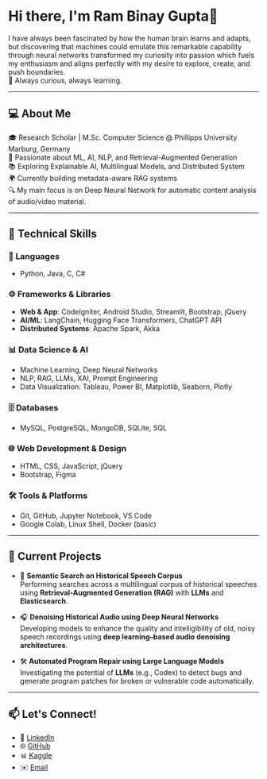 # Hi there, I'm Ram Binay Gupta👋

 I have always been fascinated by how the human brain learns and adapts, but discovering that machines could emulate this remarkable capability through neural networks transformed my curiosity into passion which fuels my enthusiasm and aligns perfectly with my desire to explore, create, and push boundaries.  
 🧠 Always curious, always learning.  

 ---

## 💻 About Me

🎓 Research Scholar | M.Sc. Computer Science @ Phillipps University Marburg, Germany  
🧠 Passionate about ML, AI, NLP, and Retrieval-Augmented Generation  
📚 Exploring Explainable AI, Multilingual Models, and Distributed System  
🌍 Currently building metadata-aware RAG systems  
🔍 My main focus is on Deep Neural Network for automatic content analysis of audio/video material.  

 ---

## 🔨 Technical Skills

### 🧠 Languages
- Python, Java, C, C#

### ⚙️ Frameworks & Libraries
- **Web & App**: CodeIgniter, Android Studio, Streamlit, Bootstrap, jQuery  
- **AI/ML**: LangChain, Hugging Face Transformers, ChatGPT API  
- **Distributed Systems**: Apache Spark, Akka

### 📊 Data Science & AI
- Machine Learning, Deep Neural Networks  
- NLP, RAG, LLMs, XAI, Prompt Engineering  
- Data Visualization: Tableau, Power BI, Matplotlib, Seaborn, Plotly

### 🗄️ Databases
- MySQL, PostgreSQL, MongoDB, SQLite, SQL

### 🌐 Web Development & Design
- HTML, CSS, JavaScript, jQuery  
- Bootstrap, Figma

### 🛠️ Tools & Platforms
- Git, GitHub, Jupyter Notebook, VS Code  
- Google Colab, Linux Shell, Docker (basic)

---

## 🚀 Current Projects

- 🔎 **Semantic Search on Historical Speech Corpus**  
  Performing searches across a multilingual corpus of historical speeches using **Retrieval-Augmented Generation (RAG)** with **LLMs** and **Elasticsearch**.

- 🎧 **Denoising Historical Audio using Deep Neural Networks**  
  Developing models to enhance the quality and intelligibility of old, noisy speech recordings using **deep learning–based audio denoising architectures**.

- 🛠️ **Automated Program Repair using Large Language Models**  
  Investigating the potential of **LLMs** (e.g., Codex) to detect bugs and generate program patches for broken or vulnerable code automatically.

---

## 📫 Let's Connect!


- 💼 [LinkedIn](https://www.linkedin.com/in/ram-gupta-49a586b9/)
- 🌐 [GitHub](https://github.com/Guptaram001)
- 📊 [Kaggle](https://www.kaggle.com/rambinaygupta)
- ✉️ [Email](mailto:gupta_ram01@hotmail.com)


<!--
**Guptaram001/Guptaram001** is a ✨ _special_ ✨ repository because its `README.md` (this file) appears on your GitHub profile.

Here are some ideas to get you started:

- 🔭 I’m currently working on ...
- 🌱 I’m currently learning ...
- 👯 I’m looking to collaborate on ...
- 🤔 I’m looking for help with ...
- 💬 Ask me about ...
- 📫 How to reach me: ...
- 😄 Pronouns: ...
- ⚡ Fun fact: ...
-->
